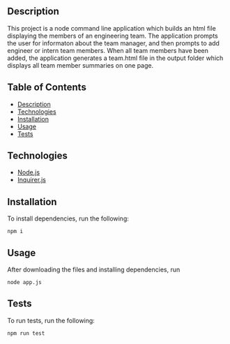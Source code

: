 ## Description

This project is a node command line application which builds an html file displaying the members of an engineering team. The application prompts the user for informaton about the team manager, and then prompts to add engineer or intern team members. When all team members have been added, the application generates a team.html file in the output folder which displays all team member summaries on one page.


## Table of Contents

* [Description](#description)
* [Technologies](#technologies)
* [Installation](#installation)
* [Usage](#usage)
* [Tests](#tests)


## Technologies

* [Node.js](https://nodejs.org/)
* [Inquirer.js](https://www.npmjs.com/package/inquirer)

## Installation

To install dependencies, run the following:

`
npm i
`

## Usage

After downloading the files and installing dependencies, run 

`
node app.js
`

## Tests

To run tests, run the following:

`
npm run test
`

